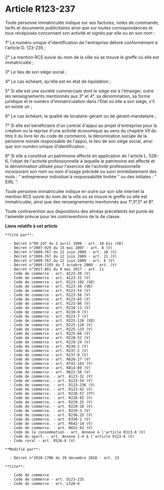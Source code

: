 # Article R123-237

Toute personne immatriculée indique sur ses factures, notes de commande, tarifs et documents publicitaires ainsi que sur
toutes correspondances et tous récépissés concernant son activité et signés par elle ou en son nom : 

1° Le numéro unique d'identification de l'entreprise délivré conformément à l'article D. 123-235 ; 

2° La mention RCS suivie du nom de la ville où se trouve le greffe où elle est immatriculée ; 

3° Le lieu de son siège social ; 

4° Le cas échéant, qu'elle est en état de liquidation ; 

5° Si elle est une société commerciale dont le siège est à l'étranger, outre les renseignements mentionnés aux 3° et 4°, sa
dénomination, sa forme juridique et le numéro d'immatriculation dans l'Etat où elle a son siège, s'il en existe un ; 

6° Le cas échéant, la qualité de locataire-gérant ou de gérant-mandataire ; 

7° Si elle est bénéficiaire d'un contrat d'appui au projet d'entreprise pour la création ou la reprise d'une activité
économique au sens du chapitre VII du titre II du livre Ier du code de commerce, la dénomination sociale de la personne
morale responsable de l'appui, le lieu de son siège social, ainsi que son numéro unique d'identification ; 

8° Si elle a constitué un patrimoine affecté en application de l'article L. 526-6, l'objet de l'activité professionnelle à
laquelle le patrimoine est affecté et la dénomination utilisée pour l'exercice de l'activité professionnelle incorporant son
nom ou nom d'usage précédé ou suivi immédiatement des mots : " entrepreneur individuel à responsabilité limitée " ou des
initiales : " EIRL ". 

Toute personne immatriculée indique en outre sur son site internet la mention RCS suivie du nom de la ville où se trouve le
greffe où elle est immatriculée, ainsi que des renseignements mentionnés aux 1°,3°,5° et 8°. 

Toute contravention aux dispositions des alinéas précédents est punie de l'amende prévue pour les contraventions de la 4e
classe.

**Liens relatifs à cet article**

	**Cité par**:

	  - Décret n°98-247 du 2 avril 1998 - art. 10 bis (VD)
	  - Décret n°2007-929 du 15 mai 2007 - art. 8 (V)
	  - Décret n°2009-767 du 22 juin 2009 - art. 10 (V)
	  - Décret n°2009-767 du 22 juin 2009 - art. 21 (V)
	  - Décret n°2009-767 du 22 juin 2009 - art. 6 (V)
	  - Décret n°2009-1193 du 7 octobre 2009 - art. (V)
	  - Décret n°2017-861 du 9 mai 2017 - art. 11
	  - Code de commerce - art. A123-30 (V)
	  - Code de commerce - art. A123-31 (V)
	  - Code de commerce - art. R123-102 (VD)
	  - Code de commerce - art. R123-38 (VD)
	  - Code de commerce - art. R123-54 (V)
	  - Code de commerce - art. R123-56 (V)
	  - Code de commerce - art. R123-65 (V)
	  - Code de commerce - art. R123-86 (V)
	  - Code de commerce - art. R210-11 (V)
	  - Code de commerce - art. R210-9 (V)
	  - Code de commerce - art. R223-7 (V)
	  - Code de commerce - art. R225-120 (VD)
	  - Code de commerce - art. R225-128 (V)
	  - Code de commerce - art. R225-133 (V)
	  - Code de commerce - art. R225-66 (V)
	  - Code de commerce - art. R228-52 (V)
	  - Code de commerce - art. R229-24 (V)
	  - Code de commerce - art. R236-2 (V)
	  - Code de commerce - art. R237-2 (V)
	  - Code de commerce - art. R237-8 (V)
	  - Code de commerce - art. R626-27 (V)
	  - Code de commerce - art. R743-163 (V)
	  - Code de commerce - art. R814-89 (V)
	  - Code de commerce - art. R822-56 (V)
	  - Code de commerce. - art. A123-32 (V)
	  - Code de commerce. - art. A123-54 (V)
	  - Code de commerce. - art. D123-236 (V)
	  - Code de commerce. - art. R123-42 (V)
	  - Code de commerce. - art. R228-57 (VT)
	  - Code de commerce. - art. R228-92 (V)
	  - Code de commerce. - art. R229-15 (V)
	  - Code de commerce. - art. R229-20 (V)
	  - Code de commerce. - art. R229-3 (V)
	  - Code de commerce. - art. R236-15 (V)
	  - Code de commerce. - art. R330-1 (V)
	  - Code de commerce. - art. R642-14 (V)
	  - Code de commerce. - art. R822-93 (V)
	  - Code de la consommation - art. Annexe à l'article R313-8 (V)
	  - Code du sport. - art. Annexe I-4 à l'article R122-6 (V)
	  - Code rural - art. R526-6 (V)

	**Modifié par**:

	  - Décret n°2010-1706 du 29 décembre 2010 - art. 13

	**Cite**:

	  - Code de commerce
	  - Code de commerce - art. D123-235
	  - Code de commerce - art. L526-6
